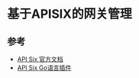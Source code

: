 # 基于APISIX的网关管理




## 参考

+ [API Six 官方文档](https://apisix.apache.org/zh/docs/apisix/getting-started/)
+ [API Six Go语言插件](https://apisix.apache.org/zh/docs/go-plugin-runner/getting-started/)